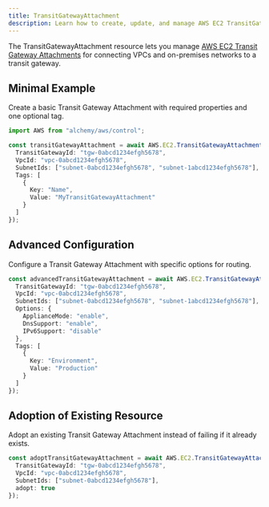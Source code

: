 ```yaml
---
title: TransitGatewayAttachment
description: Learn how to create, update, and manage AWS EC2 TransitGatewayAttachments using Alchemy Cloud Control.
---
```



The TransitGatewayAttachment resource lets you manage [AWS EC2 Transit Gateway Attachments](https://docs.aws.amazon.com/ec2/latest/userguide/) for connecting VPCs and on-premises networks to a transit gateway.

## Minimal Example

Create a basic Transit Gateway Attachment with required properties and one optional tag.

```ts
import AWS from "alchemy/aws/control";

const transitGatewayAttachment = await AWS.EC2.TransitGatewayAttachment("myTransitGatewayAttachment", {
  TransitGatewayId: "tgw-0abcd1234efgh5678",
  VpcId: "vpc-0abcd1234efgh5678",
  SubnetIds: ["subnet-0abcd1234efgh5678", "subnet-1abcd1234efgh5678"],
  Tags: [
    {
      Key: "Name",
      Value: "MyTransitGatewayAttachment"
    }
  ]
});
```

## Advanced Configuration

Configure a Transit Gateway Attachment with specific options for routing.

```ts
const advancedTransitGatewayAttachment = await AWS.EC2.TransitGatewayAttachment("advancedTransitGatewayAttachment", {
  TransitGatewayId: "tgw-0abcd1234efgh5678",
  VpcId: "vpc-0abcd1234efgh5678",
  SubnetIds: ["subnet-0abcd1234efgh5678", "subnet-1abcd1234efgh5678"],
  Options: {
    ApplianceMode: "enable",
    DnsSupport: "enable",
    IPv6Support: "disable"
  },
  Tags: [
    {
      Key: "Environment",
      Value: "Production"
    }
  ]
});
```

## Adoption of Existing Resource

Adopt an existing Transit Gateway Attachment instead of failing if it already exists.

```ts
const adoptTransitGatewayAttachment = await AWS.EC2.TransitGatewayAttachment("adoptExistingTransitGatewayAttachment", {
  TransitGatewayId: "tgw-0abcd1234efgh5678",
  VpcId: "vpc-0abcd1234efgh5678",
  SubnetIds: ["subnet-0abcd1234efgh5678"],
  adopt: true
});
```
